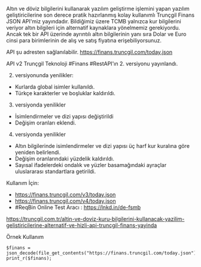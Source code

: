 Altın ve döviz bilgilerini kullanarak yazılım geliştirme işlemini yapan yazılım geliştiricilerine son derece pratik hazırlanmış kolay kullanımlı Trunçgil Finans JSON API'miz yayındadır. Bildiğimiz üzere TCMB yalnızca kur bilgilerini veriyor altın bilgileri için alternatif kaynaklara yönelmemiz gerekiyordu. Ancak tek bir API üzerinde ayrıntılı altın bilgilerinin yanı sıra Dolar ve Euro cinsi para birimlerinin de alış ve satış fiyatına erişebiliyorsunuz. 

API şu adresten sağlanılabilir.
https://finans.truncgil.com/today.json

API v2
Trunçgil Teknoloji #Finans #RestAPI'ın 2. versiyonu yayınlandı.

2. versiyonunda yenilikler:
- Kurlarda global isimler kullanıldı.
- Türkçe karakterler ve boşluklar kaldırıldı.
3. versiyonda yenilikler
- İsimlendirmeler ve dizi yapısı değiştirildi
- Değişim oranları eklendi. 
4. versiyonda yenilikler
- Altın bilgilerinde isimlendirmeler ve dizi yapısı üç harf kur kuralına göre yeniden belirlendi. 
- Değişim oranlarındaki yüzdelik kaldırıldı.
- Sayısal ifadelerdeki ondalık ve yüzler basamağındaki ayraçlar uluslararası standartlara getirildi. 


Kullanım İçin:
- https://finans.truncgil.com/v3/today.json
- https://finans.truncgil.com/v4/today.json
- #ReqBin Online Test Aracı : https://lnkd.in/de-fsmb

https://truncgil.com.tr/altin-ve-doviz-kuru-bilgilerini-kullanacak-yazilim-gelistiricilerine-alternatif-ve-hizli-api-truncgil-finans-yayinda

Örnek Kullanım

    $finans = json_decode(file_get_contents("https://finans.truncgil.com/today.json"),true);
    print_r($finans);
